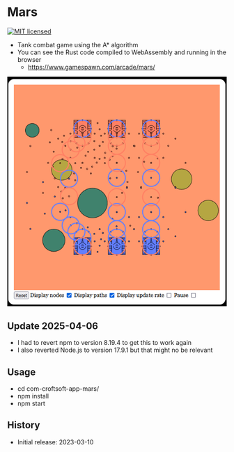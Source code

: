 # Mars

[![MIT licensed][mit-badge]][mit-url]

[mit-badge]: https://img.shields.io/badge/license-MIT-blue.svg
[mit-url]: https://github.com/david-wallace-croft/com-croftsoft-app-mars/blob/main/LICENSE.txt

- Tank combat game using the A* algorithm
- You can see the Rust code compiled to WebAssembly and running in the browser
  - https://www.gamespawn.com/arcade/mars/

![CroftSoft Mars version 0.0.3-SNAPSHOT](./media/croftsoft-mars-v0.0.3-SNAPSHOT-2023-07-23-a.png)

## Update 2025-04-06

- I had to revert npm to version 8.19.4 to get this to work again
- I also reverted Node.js to version 17.9.1 but that might no be relevant

## Usage

- cd com-croftsoft-app-mars/
- npm install
- npm start

## History

- Initial release: 2023-03-10
